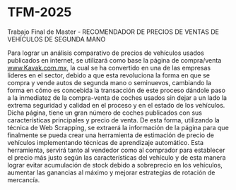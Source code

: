# TFM-2025
Trabajo Final de Master - RECOMENDADOR DE PRECIOS DE VENTAS DE VEHÍCULOS DE SEGUNDA MANO

Para lograr un análisis comparativo de precios de vehículos usados publicados en internet, se utilizará como base la página de compra/venta www.Kavak.com.mx, la cual se ha convertido en una de las empresas lideres en el sector, debido a que esta revoluciona la forma en que se compra y vende autos de segunda mano o seminuevos, cambiando la forma en cómo es concebida la transacción de este proceso dándole paso a la inmediatez de la compra-venta de coches usados sin dejar a un lado la extrema seguridad y calidad en el proceso y en el estado de los vehículos.
Dicha página, tiene un gran número de coches publicados con sus características principales y precio de venta. De esta forma, utilizando la técnica de Web Scrapping, se extraerá la información de la página para que finalmente se pueda crear una herramienta de estimación de precio de vehículos implementando técnicas de aprendizaje automático. 
Esta herramienta, servirá tanto al vendedor como al comprador para establecer el precio más justo según las características del vehículo y de esta manera lograr evitar acumulación de stock debido a sobreprecio en los vehículos, aumentar las ganancias al máximo y mejorar estrategias de rotación de mercancía.
